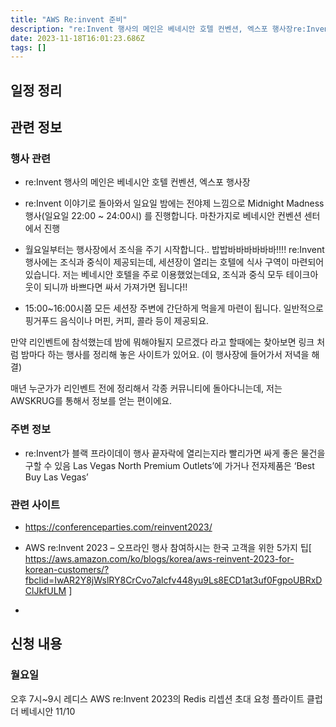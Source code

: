 ```yaml
---
title: "AWS Re:invent 준비"
description: "re:Invent 행사의 메인은 베네시안 호텔 컨벤션, 엑스포 행사장re:Invent 이야기로 돌아와서 일요일 밤에는 전야제 느낌으로 Midnight Madness 행사(일요일 22:00 ~ 24:00시) 를 진행합니다. 마찬가지로 베네시안 컨벤션 센터에서 진행월요일부"
date: 2023-11-18T16:01:23.686Z
tags: []
---
```

## 일정 정리



## 관련 정보

### 행사 관련
- re:Invent 행사의 메인은 베네시안 호텔 컨벤션, 엑스포 행사장

- re:Invent 이야기로 돌아와서 일요일 밤에는 전야제 느낌으로 Midnight Madness 행사(일요일 22:00 ~ 24:00시) 를 진행합니다. 마찬가지로 베네시안 컨벤션 센터에서 진행

- 월요일부터는 행사장에서 조식을 주기 시작합니다.. 밥밥바바바바바바!!!! re:Invent 행사에는 조식과 중식이 제공되는데, 세션장이 열리는 호텔에 식사 구역이 마련되어 있습니다. 저는 베네시안 호텔을 주로 이용했었는데요, 조식과 중식 모두 테이크아웃이 되니까 바쁘다면 싸서 가져가면 됩니다!! 

- 15:00~16:00시쯤 모든 세션장 주변에 간단하게 먹을게 마련이 됩니다. 일반적으로 핑거푸드 음식이나 머핀, 커피, 콜라 등이 제공되요.

만약 리인벤트에 참석했는데 밤에 뭐해야될지 모르겠다 라고 할때에는 찾아보면 링크 처럼 밤마다 하는 행사를 정리해 놓은 사이트가 있어요. (이 행사장에 들어가서 저녁을 해결)

매년 누군가가 리인벤트 전에 정리해서 각종 커뮤니티에 돌아다니는데, 저는 AWSKRUG를 통해서 정보를 얻는 편이에요.



### 주변 정보

- re:Invent가 블랙 프라이데이 행사 끝자락에 열리는지라 빨리가면 싸게 좋은 물건을 구할 수 있음
Las Vegas North Premium Outlets’에 가거나 전자제품은 ‘Best Buy Las Vegas’


### 관련 사이트
- https://conferenceparties.com/reinvent2023/
- AWS re:Invent 2023 – 오프라인 행사 참여하시는 한국 고객을 위한 5가지 팁[ https://aws.amazon.com/ko/blogs/korea/aws-reinvent-2023-for-korean-customers/?fbclid=IwAR2Y8jWslRY8CrCvo7alcfv448yu9Ls8ECD1at3uf0FgpoUBRxDClJkfULM ]

- 
 


## 신청 내용

### 월요일

오후 7시~9시	레디스	AWS re:Invent 2023의 Redis 리셉션
초대 요청	플라이트 클럽
더 베네시안	11/10

